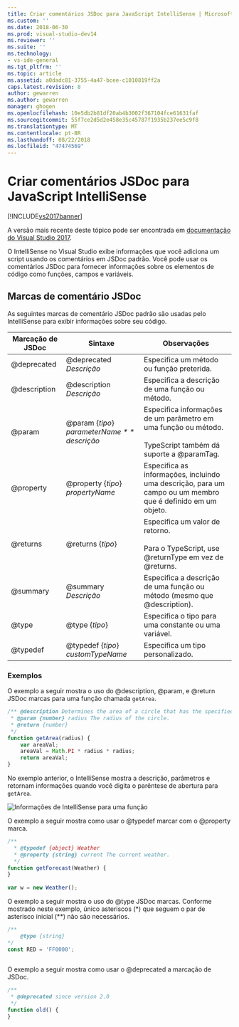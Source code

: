 ```yaml
---
title: Criar comentários JSDoc para JavaScript IntelliSense | Microsoft Docs
ms.custom: ''
ms.date: 2018-06-30
ms.prod: visual-studio-dev14
ms.reviewer: ''
ms.suite: ''
ms.technology:
- vs-ide-general
ms.tgt_pltfrm: ''
ms.topic: article
ms.assetid: a0dadc81-3755-4a47-bcee-c1010819ff2a
caps.latest.revision: 8
author: gewarren
ms.author: gewarren
manager: ghogen
ms.openlocfilehash: 10e5db2b81df20ab4b3002f367104fce61631faf
ms.sourcegitcommit: 55f7ce2d5d2e458e35c45787f1935b237ee5c9f8
ms.translationtype: MT
ms.contentlocale: pt-BR
ms.lasthandoff: 08/22/2018
ms.locfileid: "47474569"
---
```

# <a name="create-jsdoc-comments-for-javascript-intellisense"></a>Criar comentários JSDoc para JavaScript IntelliSense
[!INCLUDE[vs2017banner](../includes/vs2017banner.md)]

A versão mais recente deste tópico pode ser encontrada em [documentação do Visual Studio 2017](https://docs.microsoft.com/en-us/visualstudio/).  
  
O IntelliSense no Visual Studio exibe informações que você adiciona um script usando os comentários em JSDoc padrão. Você pode usar os comentários JSDoc para fornecer informações sobre os elementos de código como funções, campos e variáveis.  
  
## <a name="jsdoc-comment-tags"></a>Marcas de comentário JSDoc  
 As seguintes marcas de comentário JSDoc padrão são usadas pelo IntelliSense para exibir informações sobre seu código.  
  
|Marcação de JSDoc|Sintaxe|Observações|  
|---------------|------------|-----------|  
|@deprecated|@deprecated *Descrição*|Especifica um método ou função preterida.|  
|@description|@description *Descrição*|Especifica a descrição de uma função ou método.|  
|@param|@param {*tipo*} *parameterName * * descrição*|Especifica informações de um parâmetro em uma função ou método.<br /><br /> TypeScript também dá suporte a @paramTag.|  
|@property|@property {*tipo*} *propertyName*|Especifica as informações, incluindo uma descrição, para um campo ou um membro que é definido em um objeto.|  
|@returns|@returns {*tipo*}|Especifica um valor de retorno.<br /><br /> Para o TypeScript, use @returnType em vez de @returns.|  
|@summary|@summary *Descrição*|Especifica a descrição de uma função ou método (mesmo que @description).|  
|@type|@type {*tipo*}|Especifica o tipo para uma constante ou uma variável.|  
|@typedef|@typedef {*tipo*} *customTypeName*|Especifica um tipo personalizado.|  
  
### <a name="examples"></a>Exemplos  
 O exemplo a seguir mostra o uso do @description, @param, e @return JSDoc marcas para uma função chamada `getArea`.  
  
```javascript  
/** @description Determines the area of a circle that has the specified radius parameter.  
 * @param {number} radius The radius of the circle.  
 * @return {number}  
 */  
function getArea(radius) {  
    var areaVal;  
    areaVal = Math.PI * radius * radius;  
    return areaVal;  
}  
```  
  
 No exemplo anterior, o IntelliSense mostra a descrição, parâmetros e retornam informações quando você digita o parêntese de abertura para `getArea`.  
  
 ![Informações de IntelliSense para uma função](../ide/media/js-intellisense-jsdoc-comments.png "JS_IntelliSense_JSDoc_Comments")  
  
 O exemplo a seguir mostra como usar o @typedef marcar com o @property marca.  
  
```javascript  
/**  
  * @typedef {object} Weather  
  * @property {string} current The current weather.  
  */  
function getForecast(Weather) {  
}  
  
var w = new Weather();  
```  
  
 O exemplo a seguir mostra o uso do @type JSDoc marcas. Conforme mostrado neste exemplo, único asteriscos (*) que seguem o par de asterisco inicial (\*\*) não são necessários.  
  
```javascript  
/**  
    @type {string}  
*/  
const RED = 'FF0000';  
  
```  
  
 O exemplo a seguir mostra como usar o @deprecated a marcação de JSDoc.  
  
```javascript  
/**  
 * @deprecated since version 2.0  
 */  
function old() {  
}  
```




